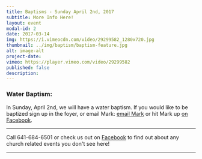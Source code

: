 ```yaml
---
title: Baptisms - Sunday April 2nd, 2017
subtitle: More Info Here!
layout: event
modal-id: 2
date: 2017-03-14
img: https://i.vimeocdn.com/video/29299582_1280x720.jpg
thumbnail: ../img/baptism/baptism-feature.jpg
alt: image-alt
project-date:
vimeo: https://player.vimeo.com/video/29299582
published: false
description:
---
```


### Water Baptism:

In Sunday, April 2nd, we will have a water baptism.
If you would like to be baptized sign up in the foyer, or email Mark: [email Mark](mailto:bridge_mark@msn.com) or hit Mark up [on Facebook](https://www.facebook.com/mark.p.hornback).



-----

Call 641-684-6501 or check us out on <a href="https://www.facebook.com/FirstChurchOfTheOpenBibleOfOttumwa/" target="_blank">Facebook</a> to find out about any church related events you don't see here!

------
